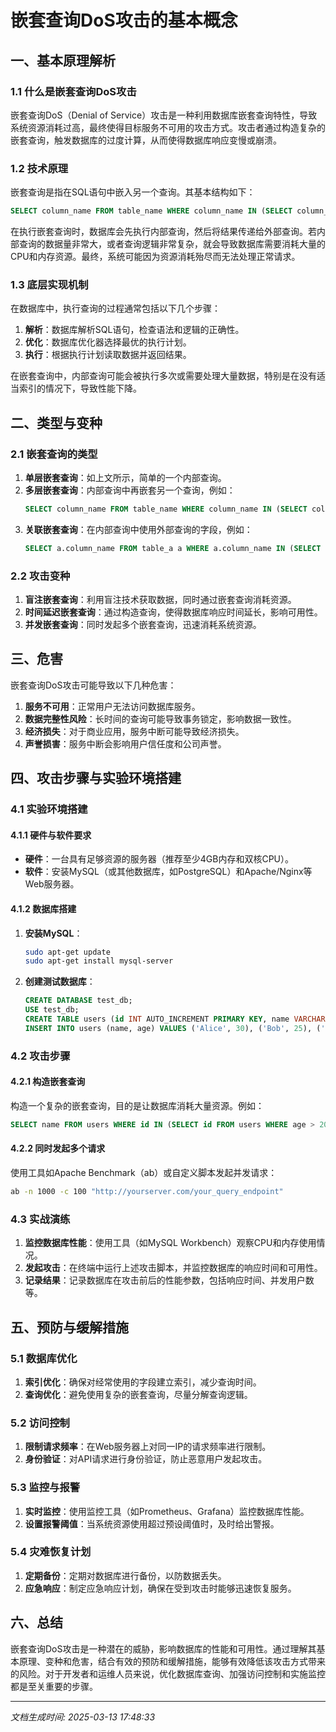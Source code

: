 # 嵌套查询DoS攻击的基本概念

## 一、基本原理解析

### 1.1 什么是嵌套查询DoS攻击

嵌套查询DoS（Denial of Service）攻击是一种利用数据库嵌套查询特性，导致系统资源消耗过高，最终使得目标服务不可用的攻击方式。攻击者通过构造复杂的嵌套查询，触发数据库的过度计算，从而使得数据库响应变慢或崩溃。

### 1.2 技术原理

嵌套查询是指在SQL语句中嵌入另一个查询。其基本结构如下：

```sql
SELECT column_name FROM table_name WHERE column_name IN (SELECT column_name FROM table_name WHERE condition);
```

在执行嵌套查询时，数据库会先执行内部查询，然后将结果传递给外部查询。若内部查询的数据量非常大，或者查询逻辑非常复杂，就会导致数据库需要消耗大量的CPU和内存资源。最终，系统可能因为资源消耗殆尽而无法处理正常请求。

### 1.3 底层实现机制

在数据库中，执行查询的过程通常包括以下几个步骤：

1. **解析**：数据库解析SQL语句，检查语法和逻辑的正确性。
2. **优化**：数据库优化器选择最优的执行计划。
3. **执行**：根据执行计划读取数据并返回结果。

在嵌套查询中，内部查询可能会被执行多次或需要处理大量数据，特别是在没有适当索引的情况下，导致性能下降。

## 二、类型与变种

### 2.1 嵌套查询的类型

1. **单层嵌套查询**：如上文所示，简单的一个内部查询。
2. **多层嵌套查询**：内部查询中再嵌套另一个查询，例如：
   ```sql
   SELECT column_name FROM table_name WHERE column_name IN (SELECT column_name FROM (SELECT column_name FROM table_name WHERE condition));
   ```
3. **关联嵌套查询**：在内部查询中使用外部查询的字段，例如：
   ```sql
   SELECT a.column_name FROM table_a a WHERE a.column_name IN (SELECT b.column_name FROM table_b b WHERE b.foreign_key = a.id);
   ```

### 2.2 攻击变种

1. **盲注嵌套查询**：利用盲注技术获取数据，同时通过嵌套查询消耗资源。
2. **时间延迟嵌套查询**：通过构造查询，使得数据库响应时间延长，影响可用性。
3. **并发嵌套查询**：同时发起多个嵌套查询，迅速消耗系统资源。

## 三、危害

嵌套查询DoS攻击可能导致以下几种危害：

1. **服务不可用**：正常用户无法访问数据库服务。
2. **数据完整性风险**：长时间的查询可能导致事务锁定，影响数据一致性。
3. **经济损失**：对于商业应用，服务中断可能导致经济损失。
4. **声誉损害**：服务中断会影响用户信任度和公司声誉。

## 四、攻击步骤与实验环境搭建

### 4.1 实验环境搭建

#### 4.1.1 硬件与软件要求

- **硬件**：一台具有足够资源的服务器（推荐至少4GB内存和双核CPU）。
- **软件**：安装MySQL（或其他数据库，如PostgreSQL）和Apache/Nginx等Web服务器。

#### 4.1.2 数据库搭建

1. **安装MySQL**：
   ```bash
   sudo apt-get update
   sudo apt-get install mysql-server
   ```

2. **创建测试数据库**：
   ```sql
   CREATE DATABASE test_db;
   USE test_db;
   CREATE TABLE users (id INT AUTO_INCREMENT PRIMARY KEY, name VARCHAR(100), age INT);
   INSERT INTO users (name, age) VALUES ('Alice', 30), ('Bob', 25), ('Charlie', 35);
   ```

### 4.2 攻击步骤

#### 4.2.1 构造嵌套查询

构造一个复杂的嵌套查询，目的是让数据库消耗大量资源。例如：

```sql
SELECT name FROM users WHERE id IN (SELECT id FROM users WHERE age > 20 AND id IN (SELECT id FROM users WHERE age < 40));
```

#### 4.2.2 同时发起多个请求

使用工具如Apache Benchmark（ab）或自定义脚本发起并发请求：

```bash
ab -n 1000 -c 100 "http://yourserver.com/your_query_endpoint"
```

### 4.3 实战演练

1. **监控数据库性能**：使用工具（如MySQL Workbench）观察CPU和内存使用情况。
2. **发起攻击**：在终端中运行上述攻击脚本，并监控数据库的响应时间和可用性。
3. **记录结果**：记录数据库在攻击前后的性能参数，包括响应时间、并发用户数等。

## 五、预防与缓解措施

### 5.1 数据库优化

1. **索引优化**：确保对经常使用的字段建立索引，减少查询时间。
2. **查询优化**：避免使用复杂的嵌套查询，尽量分解查询逻辑。

### 5.2 访问控制

1. **限制请求频率**：在Web服务器上对同一IP的请求频率进行限制。
2. **身份验证**：对API请求进行身份验证，防止恶意用户发起攻击。

### 5.3 监控与报警

1. **实时监控**：使用监控工具（如Prometheus、Grafana）监控数据库性能。
2. **设置报警阈值**：当系统资源使用超过预设阈值时，及时给出警报。

### 5.4 灾难恢复计划

1. **定期备份**：定期对数据库进行备份，以防数据丢失。
2. **应急响应**：制定应急响应计划，确保在受到攻击时能够迅速恢复服务。

## 六、总结

嵌套查询DoS攻击是一种潜在的威胁，影响数据库的性能和可用性。通过理解其基本原理、变种和危害，结合有效的预防和缓解措施，能够有效降低该攻击方式带来的风险。对于开发者和运维人员来说，优化数据库查询、加强访问控制和实施监控都是至关重要的步骤。

---

*文档生成时间: 2025-03-13 17:48:33*
